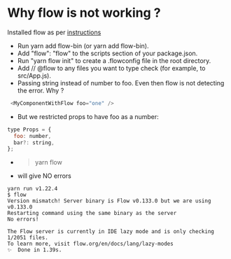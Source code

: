 # Why flow is not working ?

Installed flow as per [instructions](https://create-react-app.dev/docs/adding-flow/)

- Run yarn add flow-bin (or yarn add flow-bin).
- Add "flow": "flow" to the scripts section of your package.json.
- Run "yarn flow init" to create a .flowconfig file in the root directory.
- Add // @flow to any files you want to type check (for example, to src/App.js).
- Passing string instead of number to foo. Even then flow is not detecting the error. Why ?
```js
 <MyComponentWithFlow foo="one" />
```
- But we restricted props to have foo as a number:
```js
type Props = {
  foo: number,
  bar?: string,
};
```

- > yarn flow
- will give NO errors
```
yarn run v1.22.4
$ flow
Version mismatch! Server binary is Flow v0.133.0 but we are using v0.133.0
Restarting command using the same binary as the server
No errors!

The Flow server is currently in IDE lazy mode and is only checking 1/2051 files.
To learn more, visit flow.org/en/docs/lang/lazy-modes
✨  Done in 1.39s.
```
